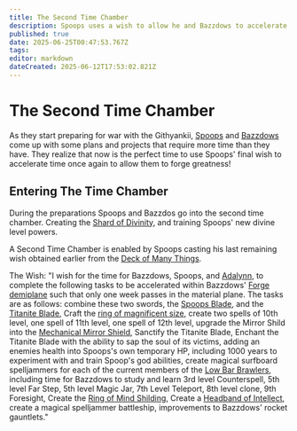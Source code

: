 ```yaml
---
title: The Second Time Chamber
description: Spoops uses a wish to allow he and Bazzdows to accelerate time once again
published: true
date: 2025-06-25T00:47:53.767Z
tags: 
editor: markdown
dateCreated: 2025-06-12T17:53:02.821Z
---
```


# The Second Time Chamber
As they start preparing for war with the Githyankii, [Spoops](/characters/spoops) and [Bazzdows](/characters/bazzdos) come up with some plans and projects that require more time than they have. They realize that now is the perfect time to use Spoops' final wish to accelerate time once again to allow them to forge greatness!

## Entering The Time Chamber
During the preparations Spoops and Bazzdos go into the second time chamber. Creating the [Shard of Divinity](/items/shard-of-divinity), and training Spoops' new divine level powers.

A Second Time Chamber is enabled by Spoops casting his last remaining wish obtained earlier from the [Deck of Many Things](/items/Deck_Of_Many_Things).

The Wish: "I wish for the time for Bazzdows, Spoops, and [Adalynn](/characters/adalynn), to complete the following tasks to be accelerated within Bazzdows' [Forge demiplane](/locations/forge-demiplane) such that only one week passes in the material plane. The tasks are as follows: combine these two swords, the [Spoops Blade](/items/The-Spoops-Blade), and the [Titanite Blade](/items/Titanite-Blade), Craft the [ring of magnificent size](/items/Ring-Of-Magnificent-Size), create two spells of 10th level, one spell of 11th level, one spell of 12th level, upgrade the Mirror Shild into the [Mechanical Mirror Shield](/items/Mechanical-Mirror-Shield), Sanctify the Titanite Blade, Enchant the Titanite Blade with the ability to sap the soul of its victims, adding an enemies health into Spoops's own temporary HP, including 1000 years to experiment with and train Spoop's god abilities, create magical surfboard spelljammers for each of the current members of the [Low Bar Brawlers](/organizations/low-bar-brawlers), including time for Bazzdows to study and learn 3rd level Counterspell, 5th level Far Step, 5th level Magic Jar, 7th Level Teleport, 8th level clone, 9th Foresight, Create the [Ring of Mind Shilding](/items/ring-of-mind-shielding), Create a [Headband of Intellect](/items/headband-of-intellect), create a magical spelljammer battleship, improvements to Bazzdows' rocket gauntlets."